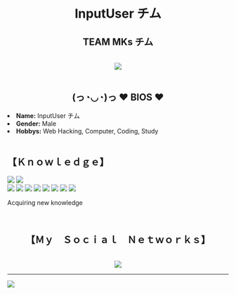 
<body>
<h1 align="center"> InputUser <b>チム</b> </h1>
  <h2 align="center">TEAM MKs チム</h2>
<br>
<div align="center">
<img src="https://onlyoneonrails.w3spaces.com/github_images/200w.gif">
</div>
<br>
<div>
<h2 align="center" >(っ◔◡◔)っ ♥ BIOS ♥</h2>
<li>
<b>Name:</b> InputUser チム</li>
<li>
<b>Gender:</b> Male
</li>
<li>
<b>Hobbys:</b> Web Hacking, Computer, Coding, Study
</li>
<br>
</div>
<div>
<h2 align="left">                 【﻿Ｋｎｏｗｌｅｄｇｅ】</h2>
<p>
</div>
<div>
  <div align="justify">
<img src="https://img.shields.io/badge/html5%20-%23E34F26.svg?&style=for-the-badge&logo=html5&logoColor=white"/> 
<img src="https://img.shields.io/badge/css3%20-%231572B6.svg?&style=for-the-badge&logo=css3&logoColor=white"/><br>
<img src="https://img.shields.io/badge/node.js%20-%2343853D.svg?&style=for-the-badge&logo=node.js&logoColor=white"/>
<img src="https://img.shields.io/badge/javascript%20-%23323330.svg?&style=for-the-badge&logo=javascript&logoColor=%23F7DF1E"/> 
<img src="https://img.shields.io/badge/git%20-%23F05033.svg?&style=for-the-badge&logo=git&logoColor=white"/>
<img src="https://img.shields.io/badge/MySQL-00000F?style=for-the-badge&logo=mysql&logoColor=white"/>  
<img src="https://img.shields.io/badge/C-00599C?style=for-the-badge&logo=c&logoColor=white"/> 
<img src="https://img.shields.io/badge/C%2B%2B-00599C?style=for-the-badge&logo=c%2B%2B&logoColor=white"/> 
<img src="https://img.shields.io/badge/C%23-239120?style=for-the-badge&logo=c-sharp&logoColor=white"/> 
<img src="https://img.shields.io/badge/Ruby-CC342D?style=for-the-badge&logo=ruby&logoColor=white"/> 
  </div>
  <p align="left"> Acquiring new knowledge</p>
</p>
  </div>
<br>
<h2 align="center">【﻿Ｍｙ　Ｓｏｃｉａｌ　Ｎｅｔｗｏｒｋｓ】</h2>
</div>
<br>
<div align="center">
                                  <img src="https://im6.ezgif.com/tmp/ezgif-6-34947136a9.jpg">

</div>
<hr>
</div>
</div>
<img src="https://onlyoneonrails.w3spaces.com/github_images/ezgif-6-3053142db7.gif"/>
</body>

